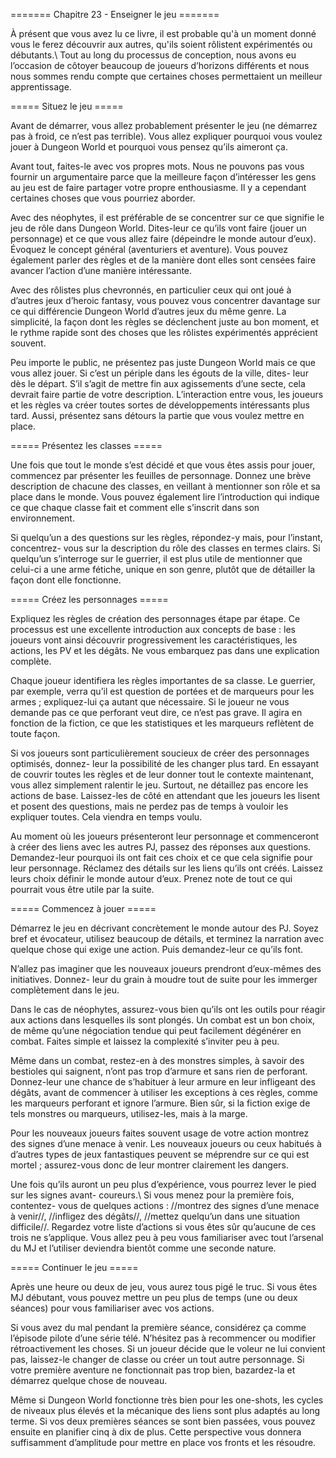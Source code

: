 ======= Chapitre 23 - Enseigner le jeu =======

À présent que vous avez lu ce livre, il est probable qu'à un moment donné vous le ferez découvrir aux autres, qu'ils soient rôlistent expérimentés ou débutants.\\
Tout au long du processus de conception, nous
avons eu l’occasion de côtoyer beaucoup de
joueurs d’horizons différents et nous nous
sommes rendu compte que certaines choses
permettaient un meilleur apprentissage.

===== Situez le jeu =====

Avant de démarrer, vous allez probablement
présenter le jeu (ne démarrez pas à froid, ce n’est
pas terrible). Vous allez expliquer pourquoi vous
voulez jouer à Dungeon World et pourquoi vous
pensez qu’ils aimeront ça.

Avant tout, faites-le avec vos propres mots. Nous
ne pouvons pas vous fournir un argumentaire
parce que la meilleure façon d’intéresser les
gens au jeu est de faire partager votre propre
enthousiasme. Il y a cependant certaines choses
que vous pourriez aborder.

Avec des néophytes, il est préférable de se
concentrer sur ce que signifie le jeu de rôle dans
Dungeon World. Dites-leur ce qu’ils vont faire
(jouer un personnage) et ce que vous allez faire
(dépeindre le monde autour d’eux). Évoquez
le concept général (aventuriers et aventure).
Vous pouvez également parler des règles et de
la manière dont elles sont censées faire avancer
l’action d’une manière intéressante.

Avec des rôlistes plus chevronnés, en particulier
ceux qui ont joué à d’autres jeux d’heroic fantasy,
vous pouvez vous concentrer davantage sur ce
qui différencie Dungeon World d’autres jeux
du même genre. La simplicité, la façon dont les
règles se déclenchent juste au bon moment, et
le rythme rapide sont des choses que les rôlistes
expérimentés apprécient souvent.

Peu importe le public, ne présentez pas juste
Dungeon World mais ce que vous allez jouer. Si
c’est un périple dans les égouts de la ville, dites-
leur dès le départ. S’il s’agit de mettre fin aux
agissements d’une secte, cela devrait faire partie
de votre description. L’interaction entre vous,
les joueurs et les règles va créer toutes sortes
de développements intéressants plus tard. Aussi,
présentez sans détours la partie que vous voulez
mettre en place.

===== Présentez les classes =====

Une fois que tout le monde s’est décidé et
que vous êtes assis pour jouer, commencez par
présenter les feuilles de personnage. Donnez
une brève description de chacune des classes,
en veillant à mentionner son rôle et sa place
dans le monde. Vous pouvez également lire
l’introduction qui indique ce que chaque
classe fait et comment elle s’inscrit dans son
environnement.

Si quelqu’un a des questions sur les règles,
répondez-y mais, pour l’instant, concentrez-
vous sur la description du rôle des classes en
termes clairs. Si quelqu’un s’interroge sur le
guerrier, il est plus utile de mentionner que
celui-ci a une arme fétiche, unique en son
genre, plutôt que de détailler la façon dont elle
fonctionne.

===== Créez les personnages =====

Expliquez les règles de création des
personnages étape par étape. Ce processus
est une excellente introduction aux concepts
de base : les joueurs vont ainsi découvrir
progressivement les caractéristiques, les
actions, les PV et les dégâts. Ne vous embarquez
pas dans une explication complète.

Chaque joueur identifiera les règles importantes
de sa classe. Le guerrier, par exemple, verra qu’il
est question de portées et de marqueurs pour les
armes ; expliquez-lui ça autant que nécessaire.
Si le joueur ne vous demande pas ce que
perforant veut dire, ce n’est pas grave. Il agira
en fonction de la fiction, ce que les statistiques
et les marqueurs reflètent de toute façon.

Si vos joueurs sont particulièrement soucieux
de créer des personnages optimisés, donnez-
leur la possibilité de les changer plus tard. En
essayant de couvrir toutes les règles et de leur
donner tout le contexte maintenant, vous allez
simplement ralentir le jeu. Surtout, ne détaillez
pas encore les actions de base. Laissez-les de
côté en attendant que les joueurs les lisent
et posent des questions, mais ne perdez pas
de temps à vouloir les expliquer toutes. Cela
viendra en temps voulu.

Au moment où les joueurs présenteront leur
personnage et commenceront à créer des liens
avec les autres PJ, passez des réponses aux
questions. Demandez-leur pourquoi ils ont
fait ces choix et ce que cela signifie pour leur
personnage. Réclamez des détails sur les liens
qu’ils ont créés. Laissez leurs choix définir le
monde autour d’eux. Prenez note de tout ce qui
pourrait vous être utile par la suite.

===== Commencez à jouer =====

Démarrez le jeu en décrivant concrètement
le monde autour des PJ. Soyez bref et évocateur,
utilisez beaucoup de détails, et terminez la
narration avec quelque chose qui exige une
action. Puis demandez-leur ce qu’ils font.

N’allez pas imaginer que les nouveaux joueurs
prendront d’eux-mêmes des initiatives. Donnez-
leur du grain à moudre tout de suite pour les
immerger complètement dans le jeu.

Dans le cas de néophytes, assurez-vous bien
qu’ils ont les outils pour réagir aux actions dans
lesquelles ils sont plongés. Un combat est un
bon choix, de même qu’une négociation tendue
qui peut facilement dégénérer en combat. Faites
simple et laissez la complexité s’inviter peu à
peu.

Même dans un combat, restez-en à des monstres
simples, à savoir des bestioles qui saignent, n’ont
pas trop d’armure et sans rien de perforant.
Donnez-leur une chance de s’habituer à leur
armure en leur infligeant des dégâts, avant de
commencer à utiliser les exceptions à ces règles,
comme les marqueurs perforant et ignore
l’armure. Bien sûr, si la fiction exige de tels
monstres ou marqueurs, utilisez-les, mais à la
marge.

Pour les nouveaux joueurs faites souvent
usage de votre action montrez des signes d’une
menace à venir. Les nouveaux joueurs ou ceux
habitués à d’autres types de jeux fantastiques
peuvent se méprendre sur ce qui est mortel ;
assurez-vous donc de leur montrer clairement
les dangers.

Une fois qu’ils auront un peu plus d’expérience,
vous pourrez lever le pied sur les signes avant-
coureurs.\\
Si vous menez pour la première fois, contentez-
vous de quelques actions : //montrez des signes
d’une menace à venir//, //infligez des dégâts//,
//mettez quelqu’un dans une situation difficile//.
Regardez votre liste d’actions si vous êtes sûr
qu’aucune de ces trois ne s’applique. Vous allez
peu à peu vous familiariser avec tout l’arsenal
du MJ et l’utiliser deviendra bientôt comme une
seconde nature.

===== Continuer le jeu =====

Après une heure ou deux de jeu, vous aurez
tous pigé le truc. Si vous êtes MJ débutant, vous
pouvez mettre un peu plus de temps (une ou
deux séances) pour vous familiariser avec vos
actions.

Si vous avez du mal pendant la première
séance, considérez ça comme l’épisode pilote
d’une série télé. N’hésitez pas à recommencer
ou modifier rétroactivement les choses. Si un
joueur décide que le voleur ne lui convient pas,
laissez-le changer de classe ou créer un tout
autre personnage. Si votre première aventure
ne fonctionnait pas trop bien, bazardez-la et
démarrez quelque chose de nouveau.

Même si Dungeon World fonctionne très bien
pour les one-shots, les cycles de niveaux plus
élevés et la mécanique des liens sont plus adaptés
au long terme. Si vos deux premières séances
se sont bien passées, vous pouvez ensuite en
planifier cinq à dix de plus. Cette perspective
vous donnera suffisamment d’amplitude pour
mettre en place vos fronts et les résoudre.
